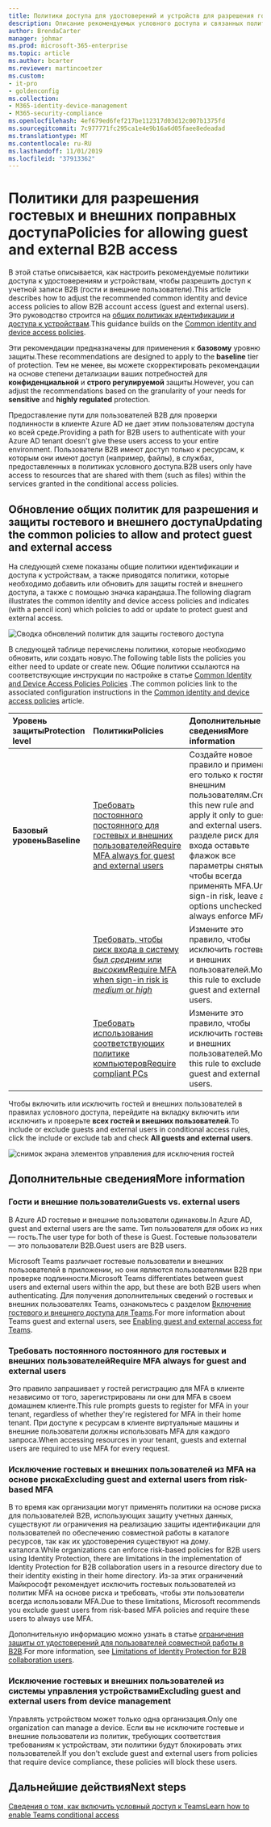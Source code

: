 ```yaml
---
title: Политики доступа для удостоверений и устройств для разрешения гостевых и внешних B2B доступа — Microsoft 365 корпоративный | Документы Майкрософт
description: Описание рекомендуемых условного доступа и связанных политик для защиты доступа гостей и внешних пользователей.
author: BrendaCarter
manager: johmar
ms.prod: microsoft-365-enterprise
ms.topic: article
ms.author: bcarter
ms.reviewer: martincoetzer
ms.custom:
- it-pro
- goldenconfig
ms.collection:
- M365-identity-device-management
- M365-security-compliance
ms.openlocfilehash: 4ef679ed6fef217be112317d03d12c007b1375fd
ms.sourcegitcommit: 7c977771fc295ca1e4e9b16a6d05faee8edeadad
ms.translationtype: MT
ms.contentlocale: ru-RU
ms.lasthandoff: 11/01/2019
ms.locfileid: "37913362"
---
```

# <a name="policies-for-allowing-guest-and-external-b2b-access"></a><span data-ttu-id="68e9a-103">Политики для разрешения гостевых и внешних поправных доступа</span><span class="sxs-lookup"><span data-stu-id="68e9a-103">Policies for allowing guest and external B2B access</span></span>
<span data-ttu-id="68e9a-104">В этой статье описывается, как настроить рекомендуемые политики доступа к удостоверениям и устройствам, чтобы разрешить доступ к учетной записи B2B (гости и внешние пользователи).</span><span class="sxs-lookup"><span data-stu-id="68e9a-104">This article describes how to adjust the recommended common identity and device access policies to allow B2B account access (guest and external users).</span></span> <span data-ttu-id="68e9a-105">Это руководство строится на [общих политиках идентификации и доступа к устройствам](identity-access-policies.md).</span><span class="sxs-lookup"><span data-stu-id="68e9a-105">This guidance builds on the [Common identity and device access policies](identity-access-policies.md).</span></span>

<span data-ttu-id="68e9a-106">Эти рекомендации предназначены для применения к **базовому** уровню защиты.</span><span class="sxs-lookup"><span data-stu-id="68e9a-106">These recommendations are designed to apply to the **baseline** tier of protection.</span></span> <span data-ttu-id="68e9a-107">Тем не менее, вы можете скорректировать рекомендации на основе степени детализации ваших потребностей для **конфиденциальной** и **строго регулируемой** защиты.</span><span class="sxs-lookup"><span data-stu-id="68e9a-107">However, you can adjust the recommendations based on the granularity of your needs for **sensitive** and **highly regulated** protection.</span></span> 

<span data-ttu-id="68e9a-108">Предоставление пути для пользователей B2B для проверки подлинности в клиенте Azure AD не дает этим пользователям доступа ко всей среде.</span><span class="sxs-lookup"><span data-stu-id="68e9a-108">Providing a path for B2B users to authenticate with your Azure AD tenant doesn't give these users access to your entire environment.</span></span> <span data-ttu-id="68e9a-109">Пользователи B2B имеют доступ только к ресурсам, к которым они имеют доступ (например, файлы), в службах, предоставленных в политиках условного доступа.</span><span class="sxs-lookup"><span data-stu-id="68e9a-109">B2B users only have access to resources that are shared with them (such as files) within the services granted in the conditional access policies.</span></span>

## <a name="updating-the-common-policies-to-allow-and-protect-guest-and-external-access"></a><span data-ttu-id="68e9a-110">Обновление общих политик для разрешения и защиты гостевого и внешнего доступа</span><span class="sxs-lookup"><span data-stu-id="68e9a-110">Updating the common policies to allow and protect guest and external access</span></span> 

<span data-ttu-id="68e9a-111">На следующей схеме показаны общие политики идентификации и доступа к устройствам, а также приводятся политики, которые необходимо добавить или обновить для защиты гостей и внешнего доступа, а также с помощью значка карандаша.</span><span class="sxs-lookup"><span data-stu-id="68e9a-111">The following diagram illustrates the common identity and device access policies and indicates (with a pencil icon) which policies to add or update to protect guest and external access.</span></span> 

![Сводка обновлений политик для защиты гостевого доступа](../images/identity-access-ruleset-guest.png)

<span data-ttu-id="68e9a-113">В следующей таблице перечислены политики, которые необходимо обновить, или создать новую.</span><span class="sxs-lookup"><span data-stu-id="68e9a-113">The following table lists the policies you either need to update or create new.</span></span> <span data-ttu-id="68e9a-114">Общие политики ссылаются на соответствующие инструкции по настройке в статье [Common Identity and Device Access Policies Policies](identity-access-policies.md) .</span><span class="sxs-lookup"><span data-stu-id="68e9a-114">The common policies link to the associated configuration instructions in the [Common identity and device access policies](identity-access-policies.md) article.</span></span>

|<span data-ttu-id="68e9a-115">Уровень защиты</span><span class="sxs-lookup"><span data-stu-id="68e9a-115">Protection level</span></span>|<span data-ttu-id="68e9a-116">Политики</span><span class="sxs-lookup"><span data-stu-id="68e9a-116">Policies</span></span>|<span data-ttu-id="68e9a-117">Дополнительные сведения</span><span class="sxs-lookup"><span data-stu-id="68e9a-117">More information</span></span>|
|:---------------|:-------|:----------------|
|<span data-ttu-id="68e9a-118">**Базовый уровень**</span><span class="sxs-lookup"><span data-stu-id="68e9a-118">**Baseline**</span></span>|[<span data-ttu-id="68e9a-119">Требовать постоянного постоянного для гостевых и внешних пользователей</span><span class="sxs-lookup"><span data-stu-id="68e9a-119">Require MFA always for guest and external users</span></span>](identity-access-policies.md#require-mfa-based-on-sign-in-risk)|<span data-ttu-id="68e9a-120">Создайте новое правило и примените его только к гостям и внешним пользователям.</span><span class="sxs-lookup"><span data-stu-id="68e9a-120">Create this new rule and apply it only to guests and external users.</span></span> <span data-ttu-id="68e9a-121">В разделе риск для входа оставьте флажок все параметры снятым, чтобы всегда применять MFA.</span><span class="sxs-lookup"><span data-stu-id="68e9a-121">Under sign-in risk, leave all options unchecked to always enforce MFA.</span></span>|
|        |[<span data-ttu-id="68e9a-122">Требовать, чтобы риск входа в систему был *средним* или *высоким*</span><span class="sxs-lookup"><span data-stu-id="68e9a-122">Require MFA when sign-in risk is *medium* or *high*</span></span>](identity-access-policies.md#require-mfa-based-on-sign-in-risk)|<span data-ttu-id="68e9a-123">Измените это правило, чтобы исключить гостевых и внешних пользователей.</span><span class="sxs-lookup"><span data-stu-id="68e9a-123">Modify this rule to exclude guest and external users.</span></span>|
|        |[<span data-ttu-id="68e9a-124">Требовать использования соответствующих политике компьютеров</span><span class="sxs-lookup"><span data-stu-id="68e9a-124">Require compliant PCs</span></span>](identity-access-policies.md#require-compliant-pcs-but-not-compliant-phones-and-tablets)|<span data-ttu-id="68e9a-125">Измените это правило, чтобы исключить гостевых и внешних пользователей.</span><span class="sxs-lookup"><span data-stu-id="68e9a-125">Modify this rule to exclude guest and external users.</span></span>|

<span data-ttu-id="68e9a-126">Чтобы включить или исключить гостей и внешних пользователей в правилах условного доступа, перейдите на вкладку включить или исключить и проверьте **всех гостей и внешних пользователей**.</span><span class="sxs-lookup"><span data-stu-id="68e9a-126">To include or exclude guests and external users in conditional access rules, click the include or exclude tab and check **All guests and external users**.</span></span>

![снимок экрана элементов управления для исключения гостей](../images/identity-access-exclude-guests-ui.png)

## <a name="more-information"></a><span data-ttu-id="68e9a-128">Дополнительные сведения</span><span class="sxs-lookup"><span data-stu-id="68e9a-128">More information</span></span>

### <a name="guests-vs-external-users"></a><span data-ttu-id="68e9a-129">Гости и внешние пользователи</span><span class="sxs-lookup"><span data-stu-id="68e9a-129">Guests vs. external users</span></span>
<span data-ttu-id="68e9a-130">В Azure AD гостевые и внешние пользователи одинаковы.</span><span class="sxs-lookup"><span data-stu-id="68e9a-130">In Azure AD, guest and external users are the same.</span></span> <span data-ttu-id="68e9a-131">Тип пользователя для обоих из них — гость.</span><span class="sxs-lookup"><span data-stu-id="68e9a-131">The user type for both of these is Guest.</span></span> <span data-ttu-id="68e9a-132">Гостевые пользователи — это пользователи B2B.</span><span class="sxs-lookup"><span data-stu-id="68e9a-132">Guest users are B2B users.</span></span>

<span data-ttu-id="68e9a-133">Microsoft Teams различает гостевые пользователи и внешних пользователей в приложении, но они являются пользователями B2B при проверке подлинности.</span><span class="sxs-lookup"><span data-stu-id="68e9a-133">Microsoft Teams differentiates between guest users and external users within the app, but these are both B2B users when authenticating.</span></span> <span data-ttu-id="68e9a-134">Для получения дополнительных сведений о гостевых и внешних пользователях Teams, ознакомьтесь с разделом [Включение гостевого и внешнего доступа для Teams](teams-access-policies.md#enabling-guest-and-external-access-for-teams).</span><span class="sxs-lookup"><span data-stu-id="68e9a-134">For more information about Teams guest and external users, see [Enabling guest and external access for Teams](teams-access-policies.md#enabling-guest-and-external-access-for-teams).</span></span>

### <a name="require-mfa-always-for-guest-and-external-users"></a><span data-ttu-id="68e9a-135">Требовать постоянного постоянного для гостевых и внешних пользователей</span><span class="sxs-lookup"><span data-stu-id="68e9a-135">Require MFA always for guest and external users</span></span>
<span data-ttu-id="68e9a-136">Это правило запрашивает у гостей регистрацию для MFA в клиенте независимо от того, зарегистрированы ли они для MFA в своем домашнем клиенте.</span><span class="sxs-lookup"><span data-stu-id="68e9a-136">This rule prompts guests to register for MFA in your tenant, regardless of whether they're registered for MFA in their home tenant.</span></span> <span data-ttu-id="68e9a-137">При доступе к ресурсам в клиенте виртуальные машины и внешние пользователи должны использовать MFA для каждого запроса.</span><span class="sxs-lookup"><span data-stu-id="68e9a-137">When accessing resources in your tenant, guests and external users are required to use MFA for every request.</span></span> 

### <a name="excluding-guest-and-external-users-from-risk-based-mfa"></a><span data-ttu-id="68e9a-138">Исключение гостевых и внешних пользователей из MFA на основе риска</span><span class="sxs-lookup"><span data-stu-id="68e9a-138">Excluding guest and external users from risk-based MFA</span></span>
<span data-ttu-id="68e9a-139">В то время как организации могут применять политики на основе риска для пользователей B2B, использующих защиту учетных данных, существуют ли ограничения на реализацию защиты идентификации для пользователей по обеспечению совместной работы в каталоге ресурсов, так как их удостоверения существуют на дому. каталога.</span><span class="sxs-lookup"><span data-stu-id="68e9a-139">While organizations can enforce risk-based policies for B2B users using Identity Protection, there are limitations in the implementation of Identity Protection for B2B collaboration users in a resource directory due to their identity existing in their home directory.</span></span> <span data-ttu-id="68e9a-140">Из-за этих ограничений Майкрософт рекомендует исключить гостевых пользователей из политик MFA на основе риска и требовать, чтобы эти пользователи всегда использовали MFA.</span><span class="sxs-lookup"><span data-stu-id="68e9a-140">Due to these limitations, Microsoft recommends you exclude guest users from risk-based MFA policies and require these users to always use MFA.</span></span> 

<span data-ttu-id="68e9a-141">Дополнительную информацию можно узнать в статье [ограничения защиты от удостоверений для пользователей совместной работы в B2B](https://docs.microsoft.com/azure/active-directory/identity-protection/concept-identity-protection-b2b#limitations-of-identity-protection-for-b2b-collaboration-users).</span><span class="sxs-lookup"><span data-stu-id="68e9a-141">For more information, see [Limitations of Identity Protection for B2B collaboration users](https://docs.microsoft.com/azure/active-directory/identity-protection/concept-identity-protection-b2b#limitations-of-identity-protection-for-b2b-collaboration-users).</span></span> 

### <a name="excluding-guest-and-external-users-from-device-management"></a><span data-ttu-id="68e9a-142">Исключение гостевых и внешних пользователей из системы управления устройствами</span><span class="sxs-lookup"><span data-stu-id="68e9a-142">Excluding guest and external users from device management</span></span> 
<span data-ttu-id="68e9a-143">Управлять устройством может только одна организация.</span><span class="sxs-lookup"><span data-stu-id="68e9a-143">Only one organization can manage a device.</span></span> <span data-ttu-id="68e9a-144">Если вы не исключите гостевые и внешние пользователи из политик, требующих соответствия требованиям к устройствам, эти политики будут блокировать этих пользователей.</span><span class="sxs-lookup"><span data-stu-id="68e9a-144">If you don't exclude guest and external users from policies that require device compliance, these policies will block these users.</span></span> 

## <a name="next-steps"></a><span data-ttu-id="68e9a-145">Дальнейшие действия</span><span class="sxs-lookup"><span data-stu-id="68e9a-145">Next steps</span></span>

[<span data-ttu-id="68e9a-146">Сведения о том, как включить условный доступ к Teams</span><span class="sxs-lookup"><span data-stu-id="68e9a-146">Learn how to enable Teams conditional access</span></span>](teams-access-policies.md)

